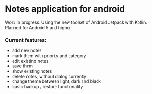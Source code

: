 # Notes application for android

Work in progress.
Using the new toolset of Android Jetpack with Kotlin.
Planned for Android 5 and higher.

### Current features:
- add new notes
- mark them with priority and category
- edit existing notes
- save them
- show existing notes
- delete notes, without dialog currently
- change theme between light, dark and black
- basic backup / restore functionality

